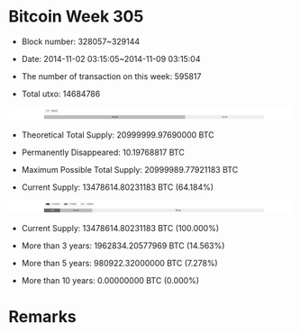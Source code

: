 # Bitcoin Week 305

- Block number: 328057~329144

- Date: 2014-11-02 03:15:05~2014-11-09 03:15:04

- The number of transaction on this week: 595817

- Total utxo: 14684786

![](../images/mined_week305.png)

- Theoretical Total Supply: 20999999.97690000 BTC

- Permanently Disappeared: 10.19768817 BTC

- Maximum Possible Total Supply: 20999989.77921183 BTC

- Current Supply: 13478614.80231183 BTC (64.184%)

![](../images/year_week305.png)


- Current Supply: 13478614.80231183 BTC (100.000%)

- More than 3 years: 1962834.20577969 BTC (14.563%)

- More than 5 years: 980922.32000000 BTC (7.278%)

- More than 10 years: 0.00000000 BTC (0.000%)

# Remarks

